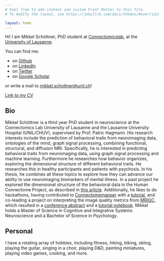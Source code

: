 ```yaml
---
# Feel free to add content and custom Front Matter to this file.
# To modify the layout, see https://jekyllrb.com/docs/themes/#overriding-theme-defaults

layout: home
---
```


Hi! I am Mikkel Schöttner, PhD student at [Connectomicslab](https://wp.unil.ch/connectomics/), at the [University of Lausanne](https://www.unil.ch/index.html).

You can find me:
- on [Github](https://github.com/mschoettner)
- on [LinkedIn](https://www.linkedin.com/in/mikkel-schoettner/)
- on [Twitter](https://twitter.com/mikkelschoett)
- on [Google Scholar](https://scholar.google.com/citations?user=XQbbbysAAAAJ&hl=de)

or write a mail to mikkel.schottner@unil.ch!

[Link to my CV](https://drive.google.com/file/d/12XFJ7mTA7GXm4ha0kBGmsaxsjDEfClUR/view?usp=drive_link)

## Bio

Mikkel Schöttner is a third year PhD student in neuroscience at the Connectomics Lab University of Lausanne and the Lausanne University Hospital (UNIL/CHUV), supervised by Prof. Patric Hagmann. His research interests include the prediction of behavioral traits from neuroimaging data, ontologies of the mind, graph signal processing, combining functional, structural, and diffusion MRI. Specifically, he is interested in predicting behavioral traits from neuroimaging data, using graph signal processing and machine learning. Furthermore he researches how behavior organizes, exploring the dimensional structure of different behavioral traits. He researches this in healthy participants and patients with psychosis. In his thesis, he combines all these topics to explore how they can advance our ability to use neuroimaging biomarkers of mental illness. In a past project he explored the dimensional structure of the behavioral data in the Human Connectome Project, as described in [this article](). Additionally, he likes to do hackathons, having contributed to [Connectomemapper](https://connectome-mapper-3.readthedocs.io/en/latest/) with a [tutorial](https://connectome-mapper-3.readthedocs.io/en/latest/notebooks/analysis_tutorial.html), and co-leading a project on interpreting the image quality metrics from [MRIQC](https://mriqc.readthedocs.io/en/latest/), which resulted in a [conference abstract](https://osf.io/7vqzr) and a [tutorial notebook](https://www.nipreps.org/qc-book/auto-qc/iqms_interpretability.html). Mikkel holds a Master of Science in Cognitive and Integrative Systems Neuroscience and a Bachelor of Science in Psychology.

## Personal

I have a rotating array of hobbies, including fitness, hiking, biking, skiing, playing the guitar, singing in a choir, playing D&D, painting miniatures, playing video games, cooking, and more.